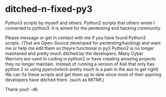# ditched-n-fixed-py3
Python3 scripts by myself and others. Python2 scripts that others wrote I converted to python3. 
It is aimed for the pentesting and hacking community.

Please message or get in contact with me if you
have found Python2 scripts. 
(That are Open-Source developed for pentesting/hacking) 
and want me or help me edit them so theyre functional in py3
Python2 is no longer maintaned and pretty much 
ditched by the developers.
Many Cyber Warriors are used to coding in python2 or
have creating amazing projects they no longer maintain.
Instead of running a version of Kali that only has python 2 
or using pyenv(which pretty much is a pain in the ass to get right)
We can fix these scripts and get them up to date since most 
of their aspiring developers have ditched them.
(such as MITMf.)

Thank you!! -db